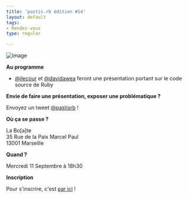 ```yaml
---
title: 'pastis.rb édition #14'
layout: default
tags:
- Rendez-vous
type: regular

---
```

<p><img src="http://media.tumblr.com/a4671814bc0dca5e79a1c62494457161/tumblr_inline_mja9wwPvRw1qz4rgp.jpg" alt="image" /></p>
<p><b>Au programme</b></p>
<ul>
<li><a href="https://twitter.com/jlecour">@jlecour</a> et <a href="https://twitter.com/davidawea">@davidawea</a> feront une présentation portant sur le code source de Ruby</li>
</ul>
<p><b>Envie de faire une présentation, exposer une problématique ?</b></p>
<p>Envoyez un tweet <a href="https://twitter.com/pastisrb">@pastisrb</a> !</p>
<p><b>Où ça se passe ?</b></p>
<p>La Bo[a]te<br />
35 Rue de la Paix Marcel Paul<br />
13001 Marseille</p>
<p><b>Quand ?</b></p>
<p>Mercredi 11 Septembre à 18h30</p>
<p><b>Inscription</b></p>
<p>Pour s'inscrire, c'est <a href="http://doodle.com/hyw5erx3kfvi5uae#table">par ici</a> !</p>
